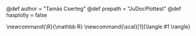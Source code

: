 <!-----------------------------------------------------
Add here global page variables to use throughout your
website.
------------------------------------------------------->
@def author = "Tamás Cserteg"
@def prepath = "JuDocPlottest"
@def hasplotly = false

<!-----------------------------------------------------
Add here global latex commands to use throughout your
pages. It can be math commands but does not need to be.
For instance:
* \newcommand{\phrase}{This is a long phrase to copy.}
------------------------------------------------------->
\newcommand{\R}{\mathbb R}
\newcommand{\scal}[1]{\langle #1 \rangle}
